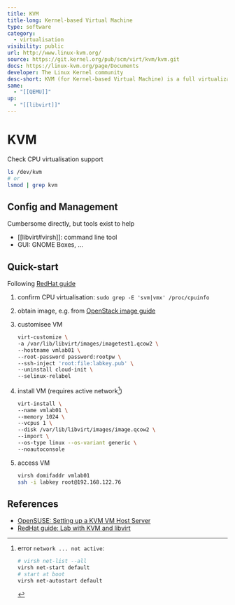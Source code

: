 ```yaml
---
title: KVM
title-long: Kernel-based Virtual Machine
type: software
category:
  - virtualisation
visibility: public
url: http://www.linux-kvm.org/
source: https://git.kernel.org/pub/scm/virt/kvm/kvm.git
docs: https://linux-kvm.org/page/Documents
developer: The Linux Kernel community
desc-short: KVM (for Kernel-based Virtual Machine) is a full virtualization solution for Linux on x86 hardware containing virtualization extensions (Intel VT or AMD-V).
same:
  - "[[QEMU]]"
up:
  - "[[libvirt]]"
---
```

# KVM

Check CPU virtualisation support

```bash
ls /dev/kvm
# or
lsmod | grep kvm
```

## Config and Management

Cumbersome directly, but tools exist to help

- [[libvirt#virsh]]: command line tool
- GUI: GNOME Boxes, ...

## Quick-start

Following [RedHat guide][redhat-kvm-libvirt]

1. confirm CPU virtualisation: `sudo grep -E 'svm|vmx' /proc/cpuinfo`
1. obtain image, e.g. from [OpenStack image guide](https://docs.openstack.org/image-guide/obtain-images.html)
1. customisee VM
   
    ```sh
    virt-customize \
    -a /var/lib/libvirt/images/imagetest1.qcow2 \
    --hostname vmlab01 \
    --root-password password:rootpw \
    --ssh-inject 'root:file:labkey.pub' \
    --uninstall cloud-init \
    --selinux-relabel
    ```

1. install VM (requires active network[^network-error])
   
    ```sh
    virt-install \
    --name vmlab01 \
    --memory 1024 \
    --vcpus 1 \
    --disk /var/lib/libvirt/images/image.qcow2 \
    --import \
    --os-type linux --os-variant generic \
    --noautoconsole
    ```

1. access VM
   
    ```sh
    virsh domifaddr vmlab01
    ssh -i labkey root@192.168.122.76
    ```

## References

- [OpenSUSE: Setting up a KVM VM Host Server](https://doc.opensuse.org/documentation/leap/virtualization/html/book-virtualization/cha-qemu-host.html)
- [RedHat guide: Lab with KVM and libvirt][redhat-kvm-libvirt]

[redhat-kvm-libvirt]: <https://www.redhat.com/sysadmin/build-lab-quickly>
[^network-error]: error `network ... not active`:

    ```sh
    # virsh net-list --all
    virsh net-start default
    # start at boot
    virsh net-autostart default
    ```
